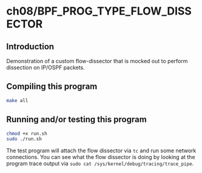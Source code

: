 # ch08/BPF_PROG_TYPE_FLOW_DISSECTOR

## Introduction

Demonstration of a custom flow-dissector that is mocked out to perform dissection on IP/OSPF packets.

## Compiling this program

```bash
make all
```

## Running and/or testing this program

```bash
chmod +x run.sh
sudo ./run.sh
```

The test program will attach the flow dissector via `tc` and run some network connections. You can see what the flow dissector is doing by looking at the program trace output via `sudo cat /sys/kernel/debug/tracing/trace_pipe`.